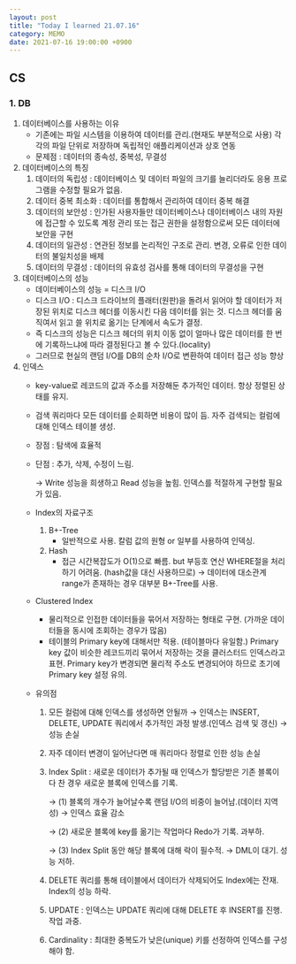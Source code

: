 ```yaml
---
layout: post
title: "Today I learned 21.07.16"
category: MEMO
date: 2021-07-16 19:00:00 +0900
---
```

## CS

### 1. DB

1. 데이터베이스를 사용하는 이유
    - 기존에는 파일 시스템을 이용하여 데이터를 관리.(현재도 부분적으로 사용) 각각의 파일 단위로 저장하며 독립적인 애플리케이션과 상호 연동
    - 문제점 : 데이터의 종속성, 중복성, 무결성
2. 데이터베이스의 특징
    1. 데이터의 독립성 : 데이터베이스 및 데이터 파일의 크기를 늘리더라도 응용 프로그램을 수정할 필요가 없음.
    2. 데이터 중복 최소화 : 데이터를 통합해서 관리하여 데이터 중복 해결
    3. 데이터의 보안성 : 인가된 사용자들만 데이터베이스나 데이터베이스 내의 자원에 접근할 수 있도록 계정 관리 또는 접근 권한을 설정함으로써 모든 데이터에 보안을 구현
    4. 데이터의 일관성 : 연관된 정보를 논리적인 구조로 관리. 변경, 오류로 인한 데이터의 불일치성을 배제
    5. 데이터의 무결성 : 데이터의 유효성 검사를 통해 데이터의 무결성을 구현
3. 데이터베이스의 성능
    - 데이터베이스의 성능 = 디스크 I/O
    - 디스크 I/O : 디스크 드라이브의 플래터(원판)을 돌려서 읽어야 할 데이터가 저장된 위치로 디스크 헤더를 이동시킨 다음 데이터를 읽는 것. 디스크 헤더를 움직여서 읽고 쓸 위치로 옮기는 단계에서 속도가 결정.
    - 즉 디스크의 성능은 디스크 헤더의 위치 이동 없이 얼마나 많은 데이터를 한 번에 기록하느냐에 따라 결정된다고 볼 수 있다.(locality)
    - 그러므로 현실의 랜덤 I/O를 DB의 순차 I/O로 변환하여 데이터 접근 성능 향상
4. 인덱스
    - key-value로 레코드의 값과 주소를 저장해둔 추가적인 데이터. 항상 정렬된 상태를 유지.
    - 검색 쿼리마다 모든 데이터를 순회하면 비용이 많이 듬. 자주 검색되는 컬럼에 대해 인덱스 테이블 생성.
    - 장점 : 탐색에 효율적
    - 단점 : 추가, 삭제, 수정이 느림.

        → Write 성능을 희생하고 Read 성능을 높힘. 인덱스를 적절하게 구현할 필요가 있음.

    - Index의 자료구조
        1. B+-Tree
            - 일반적으로 사용. 칼럼 값의 원형 or 일부를 사용하여 인덱싱.
        2. Hash
            - 접근 시간복잡도가 O(1)으로 빠름. but 부등호 연산 WHERE절을 처리하기 어려움. (hash값을 대신 사용하므로) → 데이터에 대소관계 range가 존재하는 경우 대부분 B+-Tree를 사용.
    - Clustered Index
        - 물리적으로 인접한 데이터들을 묶어서 저장하는 형태로 구현. (가까운 데이터들을 동시에 조회하는 경우가 많음)
        - 테이블의 Primary key에 대해서만 적용. (테이블마다 유일함.) Primary key 값이 비슷한 레코드끼리 묶어서 저장하는 것을 클러스터드 인덱스라고 표현. Primary key가 변경되면 물리적 주소도 변경되어야 하므로 초기에 Primary key 설정 유의.
    - 유의점
        1. 모든 컬럼에 대해 인덱스를 생성하면 안될까 → 인덱스는 INSERT, DELETE, UPDATE 쿼리에서 추가적인 과정 발생.(인덱스 검색 및 갱신) → 성능 손실
        2. 자주 데이터 변경이 일어난다면 매 쿼리마다 정렬로 인한 성능 손실
        3. Index Split : 새로운 데이터가 추가될 때 인덱스가 할당받은 기존 블록이 다 찬 경우 새로운 블록에 인덱스를 기록.

            → (1) 블록의 개수가 늘어날수록 랜덤 I/O의 비중이 늘어남.(데이터 지역성) → 인덱스 효율 감소

            → (2) 새로운 블록에 key를 옮기는 작업마다 Redo가 기록. 과부하.

            → (3) Index Split 동안 해당 블록에 대해 락이 필수적. → DML이 대기. 성능 저하.

        4. DELETE 쿼리를 통해 테이블에서 데이터가 삭제되어도 Index에는 잔재. Index의 성능 하락.
        5. UPDATE : 인덱스는 UPDATE 쿼리에 대해 DELETE 후 INSERT를 진행. 작업 과중.
        6. Cardinality : 최대한 중복도가 낮은(unique) 키를 선정하여 인덱스를 구성해야 함.
